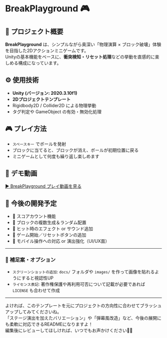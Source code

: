 # BreakPlayground 🎮

## 📝 プロジェクト概要
**BreakPlayground** は、シンプルながら奥深い「物理演算 × ブロック破壊」体験を目指した2Dアクションミニゲームです。  
Unityの基本機能をベースに、**衝突検知・リセット処理**などの挙動を直感的に楽しめる構成になっています。

## ⚙ 使用技術
- **Unity (バージョン: 2020.3.10f1)**
- **2Dプロジェクトテンプレート**
- Rigidbody2D / Collider2D による物理挙動
- タグ判定や GameObject の有効・無効化処理

## 🎮 プレイ方法
- `スペースキー` でボールを発射
- ブロックに当てると、ブロックが消え、ボールが初期位置に戻る
- ミニゲームとして何度も繰り返し楽しめます

## 🎥 デモ動画
[▶️ BreakPlayground プレイ動画を見る](https://drive.google.com/file/d/1bxgKRH79Ib1ziizvMVac9TX4jdcZjrNI/view?usp=drive_link)

## 🚧 今後の開発予定
- 🔢 スコアカウント機能
- 🧱 ブロックの複数生成＆ランダム配置
- 🌈 ヒット時のエフェクト or サウンド追加
- 🧩 ゲーム開始／リセットボタンの追加
- 📲 モバイル操作への対応 or 演出強化（UI/UX面）

---

### 🧠 補足案・オプション
- `スクリーンショットの追加`: `docs/` フォルダや `images/` を作って画像を貼れるようにすると視認性UP
- `ライセンス表記`: 著作権保護や再利用可否について記載が必要であれば `LICENSE` も合わせて作成

---

よければ、このテンプレートを元にプロジェクトの方向性に合わせてブラッシュアップしてみてくださいね。  
「ステージ演出を加えたバリエーション」や「弾幕風改造」など、今後の展開にも柔軟に対応できるREADMEになりますよ！  
編集後にレビューしてほしければ、いつでもお声かけください📘✨
